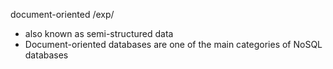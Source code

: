 document-oriented/exp/- also known as semi-structured data- Document-oriented databases are one of the main categories of NoSQL databases